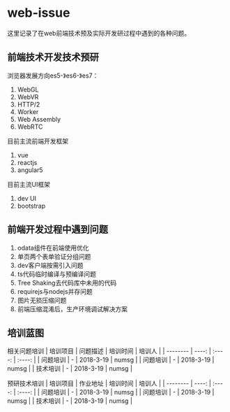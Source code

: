 # web-issue
这里记录了在web前端技术预及实际开发研过程中遇到的各种问题。

## 前端技术开发技术预研

浏览器发展方向es5-》es6-》es7：
1. WebGL
2. WebVR
3. HTTP/2
4. Worker
5. Web Assembly
6. WebRTC

目前主流前端开发框架
1. vue
2. reactjs
3. angular5

目前主流UI框架
1. dev UI
2. bootstrap

## 前端开发过程中遇到问题
1. odata组件在前端使用优化
2. 单页两个表单验证分组问题
3. dev客户端按需引入问题
4. ts代码临时编译与预编译问题
5. Tree Shaking去代码库中未用的代码
6. requirejs与nodejs并存问题
7. 图片无损压缩问题
8. 前端压缩混淆后，生产环境调试解决方案

## 培训蓝图
相关问题培训
| 培训项目        | 问题描述 |  培训时间  | 培训人  |
| --------       | ----:   | :----: |  :----:  |
| 问题培训        | -       |   2018-3-19    |  numsg       |
| 问题培训        | -       |   2018-3-19    |  numsg       |
| 技术培训        | -       |   2018-3-19    |  numsg       |

预研技术培训
| 培训项目        | 作业地址   |  培训时间  | 培训人  |
| --------       | ----:    | :----: |  :----:  |
| 问题培训        | -       |   2018-3-19    |  numsg       |
| 问题培训        | -       |   2018-3-19    |  numsg       |
| 技术培训        | -       |   2018-3-19    |  numsg       |
